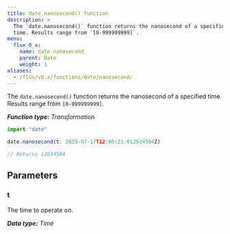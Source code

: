 ```yaml
---
title: date.nanosecond() function
description: >
  The `date.nanosecond()` function returns the nanosecond of a specified
  time. Results range from `[0-999999999]`.
menu:
  flux_0_x:
    name: date.nanosecond
    parent: Date
    weight: 1
aliases:
  - /flux/v0.x/functions/date/nanosecond/
---
```


The `date.nanosecond()` function returns the nanosecond of a specified time.
Results range from `[0-999999999]`.

_**Function type:** Transformation_  

```js
import "date"

date.nanosecond(t: 2019-07-17T12:05:21.012934584Z)

// Returns 12934584
```

## Parameters

### t
The time to operate on.

_**Data type:** Time_
